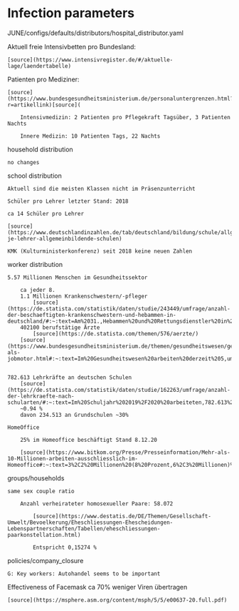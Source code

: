 # Infection parameters





JUNE/configs/defaults/distributors/hospital_distributor.yaml

Aktuell freie Intensivbetten pro Bundesland:

	[source](https://www.intensivregister.de/#/aktuelle-lage/laendertabelle)

Patienten pro Mediziner:

	[source](https://www.bundesgesundheitsministerium.de/personaluntergrenzen.html?r=artikellink)[source](

		Intensivmedizin: 2 Patienten pro Pflegekraft Tagsüber, 3 Patienten Nachts

		Innere Medizin: 10 Patienten Tags, 22 Nachts



household distribution

	no changes



school distribution

	Aktuell sind die meisten Klassen nicht im Präsenzunterricht

	Schüler pro Lehrer letzter Stand: 2018

	ca 14 Schüler pro Lehrer

	[source](https://www.deutschlandinzahlen.de/tab/deutschland/bildung/schule/allgemeinbildende/schueler-je-lehrer-allgemeinbildende-schulen)

	KMK (Kulturministerkonferenz) seit 2018 keine neuen Zahlen

	

worker distribution

	5.57 Millionen Menschen im Gesundheitssektor

		ca jeder 8.
		1.1 Millionen Krankenschwestern/-pfleger
			[source](https://de.statista.com/statistik/daten/studie/243449/umfrage/anzahl-der-beschaeftigten-krankenschwestern-und-hebammen-in-deutschland/#:~:text=Am%2031.,Hebammen%20und%20Rettungsdienstler%20in%20Deutschland.)
		402100 berufstätige Ärzte
			[source](https://de.statista.com/themen/576/aerzte/)
		[source](https://www.bundesgesundheitsministerium.de/themen/gesundheitswesen/gesundheitswirtschaft/gesundheitswirtschaft-als-jobmotor.html#:~:text=Im%20Gesundheitswesen%20arbeiten%20derzeit%205,um%201%2C6%20Millionen%20zugenommen.)

	
	782.613 Lehrkräfte an deutschen Schulen
		[source](https://de.statista.com/statistik/daten/studie/162263/umfrage/anzahl-der-lehrkraefte-nach-schularten/#:~:text=Im%20Schuljahr%202019%2F2020%20arbeiteten,782.613%20Lehrkr%C3%A4fte%20an%20allgemeinbildenden%20Schulen.)
		~0.94 %
		davon 234.513 an Grundschulen ~30%

	HomeOffice

		25% im Homeoffice beschäftigt Stand 8.12.20

		[source](https://www.bitkom.org/Presse/Presseinformation/Mehr-als-10-Millionen-arbeiten-ausschliesslich-im-Homeoffice#:~:text=3%2C2%20Millionen%20(8%20Prozent,6%2C3%20Millionen)%20teilweise.)

		



groups/households

	same sex couple ratio

		Anzahl verheirateter homosexueller Paare: 58.072

			[source](https://www.destatis.de/DE/Themen/Gesellschaft-Umwelt/Bevoelkerung/Eheschliessungen-Ehescheidungen-Lebenspartnerschaften/Tabellen/eheschliessungen-paarkonstellation.html)

			Entspricht 0,15274 %



policies/company_closure

	G: Key workers: Autohandel seems to be important



			

Effectiveness of Facemask ca 70% weniger Viren übertragen

	[source](https://msphere.asm.org/content/msph/5/5/e00637-20.full.pdf)
